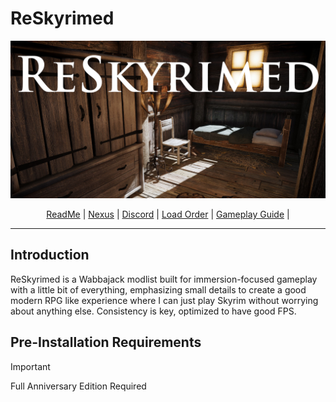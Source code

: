 # ReSkyrimed
![Banner](https://github.com/Abi822/ReSkyrimed/blob/main/Images/logo.png?raw=true)
<p align="center">
  <a href="">ReadMe</a> |
  <a href="">Nexus</a> |
  <a href="">Discord</a> |
  <a href="https://loadorderlibrary.com/lists/">Load Order</a> |
  <a href=".md">Gameplay Guide</a> |
</p>

---
## Introduction
ReSkyrimed is a Wabbajack modlist built for immersion-focused gameplay with a little bit of everything, emphasizing small details to create a good modern RPG like experience where I can just play Skyrim without worrying about anything else. Consistency is key, optimized to have good FPS.

## Pre-Installation Requirements
>[!IMPORTANT]
> Full Anniversary Edition Required

